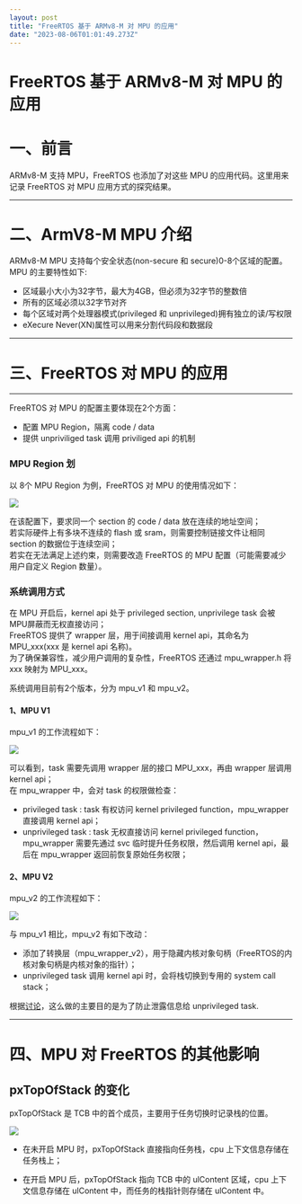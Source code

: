```yaml
---
layout: post
title: "FreeRTOS 基于 ARMv8-M 对 MPU 的应用"
date: "2023-08-06T01:01:49.273Z"
---
```

FreeRTOS 基于 ARMv8-M 对 MPU 的应用
=============================

一、前言
====

ARMv8-M 支持 MPU，FreeRTOS 也添加了对这些 MPU 的应用代码。这里用来记录 FreeRTOS 对 MPU 应用方式的探究结果。

* * *

二、ArmV8-M MPU 介绍
================

ARMv8-M MPU 支持每个安全状态(non-secure 和 secure)0-8个区域的配置。  
MPU 的主要特性如下:

*   区域最小大小为32字节，最大为4GB，但必须为32字节的整数倍
*   所有的区域必须以32字节对齐
*   每个区域对两个处理器模式(privileged 和 unprivileged)拥有独立的读/写权限
*   eXecure Never(XN)属性可以用来分割代码段和数据段

* * *

三、FreeRTOS 对 MPU 的应用
====================

* * *

FreeRTOS 对 MPU 的配置主要体现在2个方面：

*   配置 MPU Region，隔离 code / data
*   提供 unpriviliged task 调用 priviliged api 的机制

### MPU Region 划

以 8个 MPU Region 为例，FreeRTOS 对 MPU 的使用情况如下：

![](https://img2023.cnblogs.com/blog/3250236/202308/3250236-20230805180711557-570880510.png)

在该配置下，要求同一个 section 的 code / data 放在连续的地址空间；  
若实际硬件上有多块不连续的 flash 或 sram，则需要控制链接文件让相同 section 的数据位于连续空间；  
若实在无法满足上述约束，则需要改造 FreeRTOS 的 MPU 配置（可能需要减少用户自定义 Region 数量）。

### 系统调用方式

在 MPU 开启后，kernel api 处于 privileged section, unprivilege task 会被MPU屏蔽而无权直接访问；  
FreeRTOS 提供了 wrapper 层，用于间接调用 kernel api，其命名为 MPU\_xxx(xxx 是 kernel api 名称)。  
为了确保兼容性，减少用户调用的复杂性，FreeRTOS 还通过 mpu\_wrapper.h 将 xxx 映射为 MPU\_xxx。

系统调用目前有2个版本，分为 mpu\_v1 和 mpu\_v2。

#### 1、MPU V1

mpu\_v1 的工作流程如下：

![](https://img2023.cnblogs.com/blog/3250236/202308/3250236-20230805180746868-352033411.png)

可以看到，task 需要先调用 wrapper 层的接口 MPU\_xxx，再由 wrapper 层调用 kernel api；  
在 mpu\_wrapper 中，会对 task 的权限做检查：

*   privileged task : task 有权访问 kernel privileged function，mpu\_wrapper 直接调用 kernel api；
*   unprivileged task : task 无权直接访问 kernel privileged function，mpu\_wrapper 需要先通过 svc 临时提升任务权限，然后调用 kernel api，最后在 mpu\_wrapper 返回前恢复原始任务权限；

#### 2、MPU V2

mpu\_v2 的工作流程如下：

![](https://img2023.cnblogs.com/blog/3250236/202308/3250236-20230805180803187-478086188.png)

与 mpu\_v1 相比，mpu\_v2 有如下改动：

*   添加了转换层（mpu\_wrapper\_v2），用于隐藏内核对象句柄（FreeRTOS的内核对象句柄是内核对象的指针）；
*   unprivileged task 调用 kernel api 时，会将栈切换到专用的 system call stack；

根据[讨论](https://forums.freertos.org/t/questions-about-mpu-implement-on-armv8-m/17915)，这么做的主要目的是为了防止泄露信息给 unprivileged task.

* * *

四、MPU 对 FreeRTOS 的其他影响
======================

pxTopOfStack 的变化
----------------

pxTopOfStack 是 TCB 中的首个成员，主要用于任务切换时记录栈的位置。

![](https://img2023.cnblogs.com/blog/3250236/202308/3250236-20230805180812553-761302686.png)

*   在未开启 MPU 时，pxTopOfStack 直接指向任务栈，cpu 上下文信息存储在任务栈上；
    
*   在开启 MPU 后，pxTopOfStack 指向 TCB 中的 ulContent 区域，cpu 上下文信息存储在 ulContent 中，而任务的栈指针则存储在 ulContent 中。